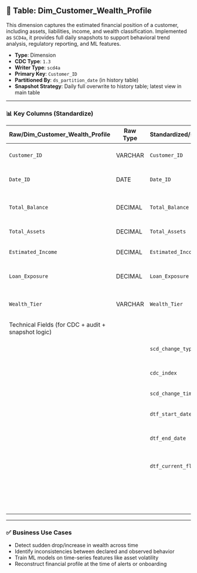 ## 📜 Table: Dim_Customer_Wealth_Profile

This dimension captures the estimated financial position of a customer, including assets, liabilities, income, and wealth classification. Implemented as `SCD4a`, it provides full daily snapshots to support behavioral trend analysis, regulatory reporting, and ML features.

- **Type**: Dimension  
- **CDC Type**: `1.3`  
- **Writer Type**: `scd4a`  
- **Primary Key**: `Customer_ID`  
- **Partitioned By**: `ds_partition_date` (in history table)  
- **Snapshot Strategy**: Daily full overwrite to history table; latest view in main table

---

### 📊 Key Columns (Standardize)

| Raw/Dim_Customer_Wealth_Profile | Raw Type | Standardized/std_Customer_Wealth_Profile | Standardized Type | Standardized/std_Customer_Wealth_Profile_Hist | Description                                      | PK  | Note                             |
|----------------------------------|----------|------------------------------------------|-------------------|-------------------------------------------------|--------------------------------------------------|-----|----------------------------------|
| `Customer_ID`                   | VARCHAR  | `Customer_ID`                            | VARCHAR           | `Customer_ID`                                  | Unique customer identifier                      | ✅  |                                  |
| `Date_ID`                       | DATE     | `Date_ID`                                | DATE              | `Date_ID`                                      | Snapshot date (can be booking date)             |     |                                  |
| `Total_Balance`                 | DECIMAL  | `Total_Balance`                          | DECIMAL           | `Total_Balance`                                | Sum of customer balance across accounts         |     |                                  |
| `Total_Assets`                 | DECIMAL  | `Total_Assets`                           | DECIMAL           | `Total_Assets`                                 | Estimated total asset value                     |     |                                  |
| `Estimated_Income`             | DECIMAL  | `Estimated_Income`                       | DECIMAL           | `Estimated_Income`                             | Estimated monthly/annual income                 |     |                                  |
| `Loan_Exposure`                | DECIMAL  | `Loan_Exposure`                          | DECIMAL           | `Loan_Exposure`                                | Total outstanding loan exposure                 |     |                                  |
| `Wealth_Tier`                  | VARCHAR  | `Wealth_Tier`                            | VARCHAR           | `Wealth_Tier`                                  | Wealth category (e.g., Mass, Affluent, HNW)     |     |                                  |
|Technical Fields (for CDC + audit + snapshot logic)|
|              |   | `scd_change_type`             | STRING    | `scd_change_type`             | `'cdc_insert'` or `'cdc_update'`                  |     | CDC 1.3 logic                     |
|              |   | `cdc_index`                   | INT       | `cdc_index`                   | Change index (optional for sequencing)            |     |                                  |
|              |   | `scd_change_timestamp`        | TIMESTAMP | `scd_change_timestamp`        | Ingestion timestamp                               |     |                                  |
|              |   | `dtf_start_date`              | DATE      | `dtf_start_date`              | Snapshot validity start date                      |     |                                  |
|              |   | `dtf_end_date`                | DATE      | `dtf_end_date`                | Snapshot end date (NULL = current)                |     |                                  |
|              |   | `dtf_current_flag`            | BOOLEAN   | `dtf_current_flag`            | TRUE = currently active snapshot                  |     |                                  |
|              |   |            | DATE      | `ds_partition_date`           | Partition column (history table only)             |     | Only in `_hist` table            |

---

### ✅ Business Use Cases

- Detect sudden drop/increase in wealth across time  
- Identify inconsistencies between declared and observed behavior  
- Train ML models on time-series features like asset volatility  
- Reconstruct financial profile at the time of alerts or onboarding